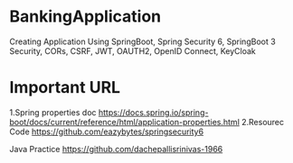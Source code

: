 # BankingApplication
Creating Application Using SpringBoot, Spring Security 6, SpringBoot 3 Security, CORs, CSRF, JWT, OAUTH2, OpenID Connect, KeyCloak

# Important URL
1.Spring properties doc
 https://docs.spring.io/spring-boot/docs/current/reference/html/application-properties.html
2.Resourec Code 
 https://github.com/eazybytes/springsecurity6




Java Practice
https://github.com/dachepallisrinivas-1966
